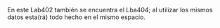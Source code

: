 En este Lab402 también se encuentra el Lba404; al utilizar los mismos datos esta(rá) todo hecho en el mismo espacio. 
